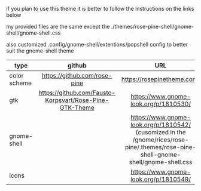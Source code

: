 if you plan to use this theme it is better to follow the instructions on the links below

my provided files are the same except the ./themes/rose-pine-shell/gnome-shell/gnome-shell.css

also customized .config/gnome-shell/extentions/popshell config to better suit the gnome-shell theme


|   type        | github        | URL  |
| ------------- |:-------------:| :-----:|
|color scheme|  https://github.com/rose-pine | https://rosepinetheme.com/ |
|    gtk     | https://github.com/Fausto-Korpsvart/Rose-Pine-GTK-Theme  | https://www.gnome-look.org/p/1810530/ | |
| gnome-shell| | https://www.gnome-look.org/p/1810542/ (cusomized in the /gnome/rices/rose-pine/.themes/rose-pine-shell-gnome-shell/gnome-shell.css  |
|    icons   |   | https://www.gnome-look.org/p/1810549/ |

